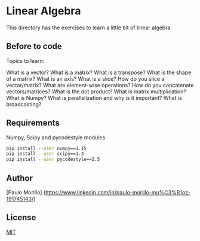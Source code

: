 # Linear Algebra

This directory has the exercises to learn a little bit of linear algebra

## Before to code

Topics to learn:

What is a vector?
What is a matrix?
What is a transpose?
What is the shape of a matrix?
What is an axis?
What is a slice?
How do you slice a vector/matrix?
What are element-wise operations?
How do you concatenate vectors/matrices?
What is the dot product?
What is matrix multiplication?
What is Numpy?
What is parallelization and why is it important?
What is broadcasting?


## Requirements
Numpy, Scipy and pycodestyle modules


```bash
pip install --user numpy==1.15
pip install --user scipy==1.3
pip install --user pycodestyle==2.5

```


## Author
[Paulo Morillo] (https://www.linkedin.com/in/paulo-morillo-mu%C3%B1oz-191745143/)

## License
[MIT](https://choosealicense.com/licenses/mit/)
